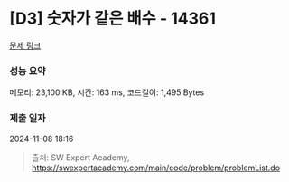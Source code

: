 # [D3] 숫자가 같은 배수 - 14361 

[문제 링크](https://swexpertacademy.com/main/code/problem/problemDetail.do?contestProbId=AYCnY9Kqu6YDFARx) 

### 성능 요약

메모리: 23,100 KB, 시간: 163 ms, 코드길이: 1,495 Bytes

### 제출 일자

2024-11-08 18:16



> 출처: SW Expert Academy, https://swexpertacademy.com/main/code/problem/problemList.do